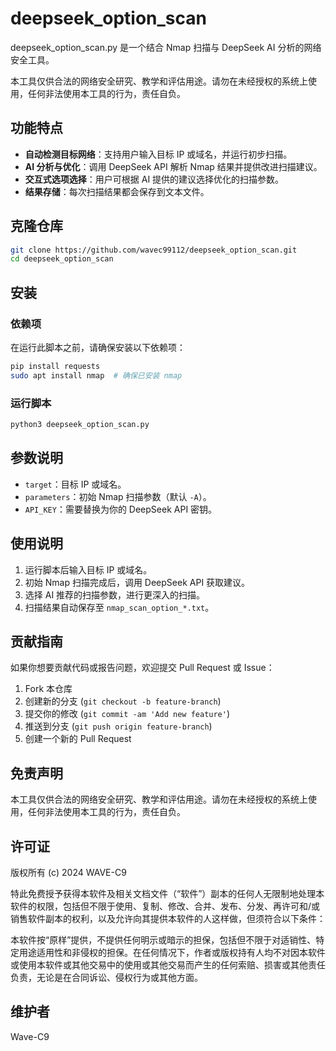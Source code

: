 # deepseek_option_scan


deepseek_option_scan.py 是一个结合 Nmap 扫描与 DeepSeek AI 分析的网络安全工具。

本工具仅供合法的网络安全研究、教学和评估用途。请勿在未经授权的系统上使用，任何非法使用本工具的行为，责任自负。

## 功能特点
- **自动检测目标网络**：支持用户输入目标 IP 或域名，并运行初步扫描。
- **AI 分析与优化**：调用 DeepSeek API 解析 Nmap 结果并提供改进扫描建议。
- **交互式选项选择**：用户可根据 AI 提供的建议选择优化的扫描参数。
- **结果存储**：每次扫描结果都会保存到文本文件。

## 克隆仓库
```bash
git clone https://github.com/wavec99112/deepseek_option_scan.git
cd deepseek_option_scan
```

## 安装
### 依赖项
在运行此脚本之前，请确保安装以下依赖项：
```bash
pip install requests
sudo apt install nmap  # 确保已安装 nmap
```

### 运行脚本
```bash
python3 deepseek_option_scan.py
```

## 参数说明
- `target`：目标 IP 或域名。
- `parameters`：初始 Nmap 扫描参数（默认 `-A`）。
- `API_KEY`：需要替换为你的 DeepSeek API 密钥。

## 使用说明
1. 运行脚本后输入目标 IP 或域名。
2. 初始 Nmap 扫描完成后，调用 DeepSeek API 获取建议。
3. 选择 AI 推荐的扫描参数，进行更深入的扫描。
4. 扫描结果自动保存至 `nmap_scan_option_*.txt`。

## 贡献指南
如果你想要贡献代码或报告问题，欢迎提交 Pull Request 或 Issue：

1. Fork 本仓库
2. 创建新的分支 (`git checkout -b feature-branch`)
3. 提交你的修改 (`git commit -am 'Add new feature'`)
4. 推送到分支 (`git push origin feature-branch`)
5. 创建一个新的 Pull Request

## 免责声明
本工具仅供合法的网络安全研究、教学和评估用途。请勿在未经授权的系统上使用，任何非法使用本工具的行为，责任自负。

## 许可证
版权所有 (c) 2024 WAVE-C9

特此免费授予获得本软件及相关文档文件（“软件”）副本的任何人无限制地处理本软件的权限，包括但不限于使用、复制、修改、合并、发布、分发、再许可和/或销售软件副本的权利，以及允许向其提供本软件的人这样做，但须符合以下条件：

本软件按“原样”提供，不提供任何明示或暗示的担保，包括但不限于对适销性、特定用途适用性和非侵权的担保。在任何情况下，作者或版权持有人均不对因本软件或使用本软件或其他交易中的使用或其他交易而产生的任何索赔、损害或其他责任负责，无论是在合同诉讼、侵权行为或其他方面。

## 维护者
Wave-C9
